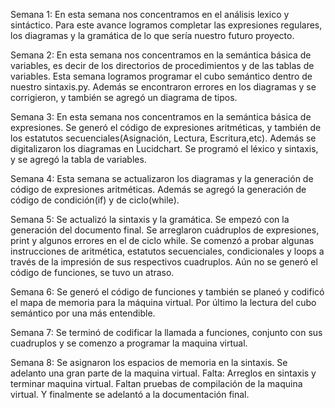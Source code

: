 Semana 1: En esta semana nos concentramos en el análisis lexico y sintáctico. Para este avance logramos completar las expresiones regulares, los diagramas y la gramática de lo que sería nuestro futuro proyecto. 

Semana 2: En esta semana nos concentramos en la semántica básica de variables, es decir de los directorios de procedimientos y de las tablas de variables. Esta semana logramos programar el cubo semántico dentro de nuestro sintaxis.py. Además se encontraron errores en los diagramas y se corrigieron, y también se agregó un diagrama de tipos. 

Semana 3: En esta semana nos concentramos en la semántica básica de expresiones. Se generó el código de expresiones aritméticas, y también de los estatutos secuenciales(Asignación, Lectura, Escritura,etc). Además se digitalizaron los diagramas en Lucidchart. Se programó el léxico y sintaxis, y se agregó la tabla de variables. 

Semana 4: Esta semana se actualizaron los diagramas y la generación de código de expresiones aritméticas. Además se agregó la generación de código de condición(if) y de ciclo(while). 

Semana 5: Se actualizó la sintaxis y la gramática. Se empezó con la generación del documento final. Se arreglaron cuádruplos de expresiones, print y algunos errores en el de ciclo while. Se comenzó a probar algunas instrucciones de aritmética, estatutos secuenciales, condicionales y loops a través de la impresión de sus respectivos cuadruplos. Aún no se generó el código de funciones, se tuvo un atraso. 

Semana 6: Se generó el código de funciones y también se planeó y codificó el mapa de memoria para la máquina virtual. Por último la lectura del cubo semántico por una más entendible. 


Semana 7: Se terminó de codificar la llamada a funciones, conjunto con sus cuadruplos y se comenzo a programar la maquina virtual.

Semana 8: Se asignaron los espacios de memoria en la sintaxis. Se adelanto una gran parte de la maquina virtual. Falta: Arreglos en sintaxis y terminar maquina virtual. Faltan pruebas de compilación de la maquina virtual. Y finalmente se adelantó a la documentación final.
